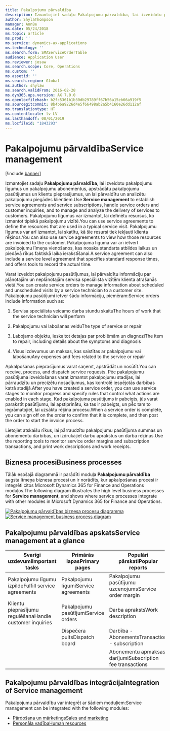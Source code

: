```yaml
---
title: Pakalpojumu pārvaldība
description: Izmantojiet sadaļu Pakalpojumu pārvaldība, lai izveidotu pakalpojumu līgumus un pakalpojumu abonementus, apstrādātu pakalpojumu pasūtījumus un klientu pieprasījumus, un lai pārvaldītu un analizētu pakalpojumu piegādes klientiem.
author: ShylaThompson
manager: AnnBe
ms.date: 05/24/2018
ms.topic: article
ms.prod: ''
ms.service: dynamics-ax-applications
ms.technology: ''
ms.search.form: SMAServiceOrderTable
audience: Application User
ms.reviewer: josaw
ms.search.scope: Core, Operations
ms.custom: ''
ms.assetid: ''
ms.search.region: Global
ms.author: shylaw
ms.search.validFrom: 2016-02-28
ms.dyn365.ops.version: AX 7.0.0
ms.openlocfilehash: b2fc5361b1b30db29789ff67b56a15eb66a919f5
ms.sourcegitcommit: 8b4b6a9226d4e5f66498ab2a5b4160e26dd112af
ms.translationtype: HT
ms.contentlocale: lv-LV
ms.lasthandoff: 08/01/2019
ms.locfileid: "1843293"
---
```

# <a name="service-management"></a><span data-ttu-id="a82f0-103">Pakalpojumu pārvaldība</span><span class="sxs-lookup"><span data-stu-id="a82f0-103">Service management</span></span> 

[!include [banner](../includes/banner.md)]


<span data-ttu-id="a82f0-104">Izmantojiet sadaļu **Pakalpojumu pārvaldība**, lai izveidotu pakalpojumu līgumus un pakalpojumu abonementus, apstrādātu pakalpojumu pasūtījumus un klientu pieprasījumus, un lai pārvaldītu un analizētu pakalpojumu piegādes klientiem.</span><span class="sxs-lookup"><span data-stu-id="a82f0-104">Use **Service management** to establish service agreements and service subscriptions, handle service orders and customer inquiries, and to manage and analyze the delivery of services to customers.</span></span> <span data-ttu-id="a82f0-105">Pakalpojumu līgumus var izmantot, lai definētu resursus, ko izmantot tipiskā pakalpojumu vizītē.</span><span class="sxs-lookup"><span data-stu-id="a82f0-105">You can use service agreements to define the resources that are used in a typical service visit.</span></span> <span data-ttu-id="a82f0-106">Pakalpojumu līgumus var arī izmantot, lai skatītu, kā šie resursi tiek iekļauti klienta rēķinos.</span><span class="sxs-lookup"><span data-stu-id="a82f0-106">You can also use service agreements to view how those resources are invoiced to the customer.</span></span> <span data-ttu-id="a82f0-107">Pakalpojuma līgumā var arī ietvert pakalpojumu līmeņa vienošanos, kas nosaka standarta atbildes laikus un piedāvā rīkus faktiskā laika ierakstīšanai.</span><span class="sxs-lookup"><span data-stu-id="a82f0-107">A service agreement can also include a service level agreement that specifies standard response times, and offers tools to record the actual time.</span></span>

<span data-ttu-id="a82f0-108">Varat izveidot pakalpojumu pasūtījumus, lai pārvaldītu informāciju par plānotajām un neplānotajām servisa speciālista vizītēm klienta atrašanās vietā.</span><span class="sxs-lookup"><span data-stu-id="a82f0-108">You can create service orders to manage information about scheduled and unscheduled visits by a service technician to a customer site.</span></span> <span data-ttu-id="a82f0-109">Pakalpojumu pasūtījumi ietver šādu informāciju, piemēram:</span><span class="sxs-lookup"><span data-stu-id="a82f0-109">Service orders include information such as:</span></span>

1.  <span data-ttu-id="a82f0-110">Servisa speciālista veicamo darba stundu skaitu</span><span class="sxs-lookup"><span data-stu-id="a82f0-110">The hours of work that the service technician will perform</span></span>

2.  <span data-ttu-id="a82f0-111">Pakalpojumu vai labošanas veidu</span><span class="sxs-lookup"><span data-stu-id="a82f0-111">The type of service or repair</span></span>

3.  <span data-ttu-id="a82f0-112">Labojamo objektu, ieskaitot detaļas par problēmām un diagnozi</span><span class="sxs-lookup"><span data-stu-id="a82f0-112">The item to repair, including details about the symptoms and diagnosis</span></span>

4.  <span data-ttu-id="a82f0-113">Visus izdevumus un maksas, kas saistītas ar pakalpojumu vai labošanu</span><span class="sxs-lookup"><span data-stu-id="a82f0-113">Any expenses and fees related to the service or repair</span></span>

<span data-ttu-id="a82f0-114">Apkalpošanas pieprasījumus varat saņemt, apstrādāt un nosūtīt.</span><span class="sxs-lookup"><span data-stu-id="a82f0-114">You can receive, process, and dispatch service requests.</span></span> <span data-ttu-id="a82f0-115">Pēc pakalpojumu pasūtījuma izveidošanas varat izmantot pakalpojumu stadijas, lai pārraudzītu un precizētu nosacījumus, kas kontrolē iespējotās darbības katrā stadijā.</span><span class="sxs-lookup"><span data-stu-id="a82f0-115">After you have created a service order, you can use service stages to monitor progress and specify rules that control what actions are enabled in each stage.</span></span> <span data-ttu-id="a82f0-116">Kad pakalpojuma pasūtījums ir pabeigts, jūs varat parakstīt pasūtījumu, lai apstiprinātu, ka tas ir pabeigts, un pēc tam to iegrāmatojiet, lai uzsāktu rēķina procesu.</span><span class="sxs-lookup"><span data-stu-id="a82f0-116">When a service order is complete, you can sign off on the order to confirm that it is complete, and then post the order to start the invoice process.</span></span>

<span data-ttu-id="a82f0-117">Lietojiet atskaišu rīkus, lai pārraudzītu pakalpojumu pasūtījuma summas un abonementu darbības, un izdrukājiet darbu aprakstus un darba rēķinus.</span><span class="sxs-lookup"><span data-stu-id="a82f0-117">Use the reporting tools to monitor service order margins and subscription transactions, and print work descriptions and work receipts.</span></span>

## <a name="business-processes"></a><span data-ttu-id="a82f0-118">Biznesa procesi</span><span class="sxs-lookup"><span data-stu-id="a82f0-118">Business processes</span></span>

<span data-ttu-id="a82f0-119">Tālāk esošajā diagrammā ir parādīti moduļa **Pakalpojumu pārvaldība** augsta līmeņa biznesa procesi un ir norādīts, kur apkalpošanas procesi ir integrēti citos Microsoft Dynamics 365 for Finance and Operations moduļos.</span><span class="sxs-lookup"><span data-stu-id="a82f0-119">The following diagram illustrates the high level business processes for **Service management**, and shows where service processes integrate with other modules in Microsoft Dynamics 365 for Finance and Operations.</span></span>

<span data-ttu-id="a82f0-120">[![Pakalpojumu pārvaldības biznesa procesu diagramma](./media/sm_home_page.gif)](./media/sm_home_page.gif)</span><span class="sxs-lookup"><span data-stu-id="a82f0-120">[![Service management business process diagram](./media/sm_home_page.gif)](./media/sm_home_page.gif)</span></span>

## <a name="service-management-at-a-glance"></a><span data-ttu-id="a82f0-121">Pakalpojumu pārvaldības apskats</span><span class="sxs-lookup"><span data-stu-id="a82f0-121">Service management at a glance</span></span>

|<span data-ttu-id="a82f0-122">Svarīgi uzdevumi</span><span class="sxs-lookup"><span data-stu-id="a82f0-122">Important tasks</span></span>           | <span data-ttu-id="a82f0-123">Primārās lapas</span><span class="sxs-lookup"><span data-stu-id="a82f0-123">Primary pages</span></span>                         |<span data-ttu-id="a82f0-124">Populāri pārskati</span><span class="sxs-lookup"><span data-stu-id="a82f0-124">Popular reports</span></span>              |
|--------------------------|---------------------------------------|-----------------------------|
|<span data-ttu-id="a82f0-125">Pakalpojumu līgumu izpilde</span><span class="sxs-lookup"><span data-stu-id="a82f0-125">Fulfill service agreements</span></span>|<span data-ttu-id="a82f0-126">Pakalpojumu līgumi</span><span class="sxs-lookup"><span data-stu-id="a82f0-126">Service agreements</span></span>                     |<span data-ttu-id="a82f0-127">Pakalpojumu pasūtījumu uzcenojums</span><span class="sxs-lookup"><span data-stu-id="a82f0-127">Service order margin</span></span>         |
|<span data-ttu-id="a82f0-128">Klientu pieprasījumu regulēšana</span><span class="sxs-lookup"><span data-stu-id="a82f0-128">Handle customer inquiries</span></span> |<span data-ttu-id="a82f0-129">Pakalpojumu pasūtījumi</span><span class="sxs-lookup"><span data-stu-id="a82f0-129">Service orders</span></span>                         |<span data-ttu-id="a82f0-130">Darba apraksts</span><span class="sxs-lookup"><span data-stu-id="a82f0-130">Work description</span></span>             |
|                          |<span data-ttu-id="a82f0-131">Dispečera pults</span><span class="sxs-lookup"><span data-stu-id="a82f0-131">Dispatch board</span></span>                         |<span data-ttu-id="a82f0-132">Darbība - Abonements</span><span class="sxs-lookup"><span data-stu-id="a82f0-132">Transaction - subscription</span></span>   |
|                          |                                       |<span data-ttu-id="a82f0-133">Abonementu apmaksas darījumi</span><span class="sxs-lookup"><span data-stu-id="a82f0-133">Subscription fee transactions</span></span>|


## <a name="integration-of-service-management"></a><span data-ttu-id="a82f0-134">Pakalpojumu pārvaldības integrācija</span><span class="sxs-lookup"><span data-stu-id="a82f0-134">Integration of Service management</span></span>

<span data-ttu-id="a82f0-135">Pakalpojumu pārvaldību var integrēt ar šādiem moduļiem:</span><span class="sxs-lookup"><span data-stu-id="a82f0-135">Service management can be integrated with the following modules:</span></span>

  - [<span data-ttu-id="a82f0-136">Pārdošana un mārketings</span><span class="sxs-lookup"><span data-stu-id="a82f0-136">Sales and marketing</span></span>](../sales-marketing/overview-sales-marketing.md)
  - [<span data-ttu-id="a82f0-137">Personāla vadība</span><span class="sxs-lookup"><span data-stu-id="a82f0-137">Human resources</span></span>](https://docs.microsoft.com/dynamics365/unified-operations/talent/index)

  

